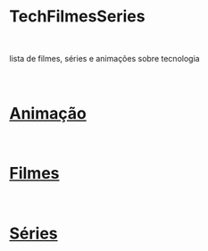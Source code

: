 # TechFilmesSeries
<br>

lista de filmes, séries e animações sobre tecnologia


# <br>[Animação](/techAnimation)<br>
# <br>[Filmes](/techFilmes.md)<br>
# <br>[Séries](/techSeries.md)<br>

